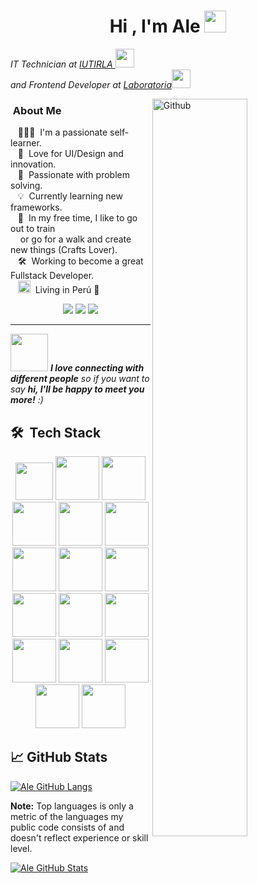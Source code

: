 <h1 align="center">Hi , I'm Ale <img src="https://media.giphy.com/media/hvRJCLFzcasrR4ia7z/giphy.gif" width="35"></h1>

<p width="50"><em>IT Technician at <a href="https://iutirla.web.ve/">IUTIRLA   </a><img src="https://media.giphy.com/media/fYSnHlufseco8Fh93Z/giphy.gif" width="30"></br>and Frontend Developer at <a href="https://www.laboratoria.la/">Laboratoria</a><img src="https://media.giphy.com/media/WUlplcMpOCEmTGBtBW/giphy.gif" width="30"> 
</em></p>

<!-- <img align='right' src="https://media.giphy.com/media/ieyl9zmCjO4b4t6qoY/giphy.gif" width="230"> -->
<img width="55%" align="right" alt="Github" src="https://raw.githubusercontent.com/onimur/.github/master/.resources/git-header.svg" />

###  &nbsp;About Me

&nbsp;&nbsp;&nbsp;👩🏽‍💻 &nbsp;I'm a passionate self-learner.\
&nbsp;&nbsp;&nbsp;:seedling: &nbsp;Love for UI/Design and innovation.\
&nbsp;&nbsp;&nbsp;:heartbeat: &nbsp;Passionate with problem solving.\
&nbsp;&nbsp;&nbsp;💡 &nbsp;Currently learning new frameworks.\
&nbsp;&nbsp;&nbsp;🤩 &nbsp;In my free time, I like to go out to train  
&nbsp;&nbsp;&nbsp; or go for a walk and create new things (Crafts Lover).\
&nbsp;&nbsp;&nbsp;:hammer_and_wrench: &nbsp;Working to become a great Fullstack Developer.\
&nbsp;&nbsp;&nbsp;<img  width="20" src="https://user-images.githubusercontent.com/91838806/168964738-cc15357b-3927-4db4-9588-c03d4330bdeb.png" /> &nbsp;Living in Perú 🦙 

<p align="center">
  <a href="mailto:mirianalejandra1996@gmail.com?subject=Solicitud%20de%20Servicios%20de%20Desarrollo%20Frontend"><img src="https://img.shields.io/badge/gmail-%23D14836.svg?&style=for-the-badge&logo=gmail&logoColor=white" /></a>
  <a href="https://www.facebook.com/mirianalejandra.arevalo"><img src="https://img.shields.io/badge/facebook-%233B5998.svg?&style=for-the-badge&logo=facebook&logoColor=white" /></a>
<a href="https://www.linkedin.com/in/mirian-arevalo/"><img src="https://img.shields.io/badge/linkedin-%230077B5.svg?&style=for-the-badge&logo=linkedin&logoColor=white" /></a>
</p>

<hr/>

<img src="https://media.giphy.com/media/LnQjpWaON8nhr21vNW/giphy.gif" width="60"> <em><b>I love connecting with different people</b> so if you want to say <b>hi, I'll be happy to meet you more!</b> :)</em>

## 🛠 &nbsp;Tech Stack
<p align="center"> 
<img width="60" src="https://user-images.githubusercontent.com/91838806/168978002-050a1e81-f6ed-4b3e-b22a-affc5bcf14b3.svg" />
<img width="70" src="https://user-images.githubusercontent.com/91838806/168978004-1862d329-3209-43f3-988e-e77d488bc388.svg" />
<img width="70" src="https://user-images.githubusercontent.com/91838806/168977980-e8485c78-8620-438b-978a-b80ebebaab56.svg" />
<img width="70" src="https://user-images.githubusercontent.com/91838806/168978000-07e55be8-f31f-456b-aa7c-1dc3394a5c76.svg" />
<img width="70" src="https://user-images.githubusercontent.com/91838806/168977999-ba332a4a-61e7-4f05-a38e-2d99c0ad6ad4.png" />
<img width="70" src="https://user-images.githubusercontent.com/91838806/168977996-82632e0b-5b59-44c2-b819-8fa934c5dac7.png" />
<img width="70" src="https://user-images.githubusercontent.com/91838806/168977989-e399d0f5-35ba-4463-b42a-febc7d272a02.svg" />
<img width="70" src="https://user-images.githubusercontent.com/91838806/168977981-355596f1-37dd-4268-ad05-4ead30f5cf0b.png" />
<img width="70" src="https://user-images.githubusercontent.com/91838806/168978008-541bc296-1e2e-46fc-ab15-bea75d32049b.svg" />
<img width="70" src="https://user-images.githubusercontent.com/91838806/168977984-27690c7b-30a3-47ac-9b4c-ba82c537ae95.png" />
<img width="70" src="https://user-images.githubusercontent.com/91838806/168977986-e4bdbd40-43f8-498b-b18d-3328df088c48.svg" />
<img width="70" src="https://user-images.githubusercontent.com/91838806/168977987-2a7b8e17-ec42-48e6-b9f4-331ba56d1d00.svg" />
<img width="70" src="https://user-images.githubusercontent.com/91838806/168977992-188c2845-6f26-4fe6-88ff-c2dc112e4faa.svg" />
<img width="70" src="https://user-images.githubusercontent.com/91838806/168977978-8ec2e9d2-1cc4-4d53-b367-5fdcf73d0d6c.svg" />
<img width="70" src="https://user-images.githubusercontent.com/91838806/168977995-75d3e7ae-0321-431d-9c70-c5393bf61484.svg" />
<img width="70" src="https://user-images.githubusercontent.com/91838806/168977993-08b70e0c-391d-4513-9dac-e41c3d2f1a47.svg" />
<img width="70" src="https://user-images.githubusercontent.com/91838806/168977983-85e6d9e5-c0ff-476a-a35e-95ec1bf92d53.svg" />
</p>
  
## &#x1f4c8; GitHub Stats

<a href="https://github.com/mirianalejandra1996">
  <img src="https://github-readme-stats.vercel.app/api/top-langs/?username=mirianalejandra1996&show_icons=true&theme=moltack&langs_count=10" alt="Ale GitHub Langs"/>
</a>

 <b>Note:</b> Top languages is only a metric of the languages my public code consists of and doesn't reflect experience or skill level.
  </p>
<a href="https://github.com/mirianalejandra1996">
  <img src="https://github-readme-stats.vercel.app/api?username=mirianalejandra1996&show_icons=true&theme=moltack" alt="Ale GitHub Stats" />
</a>

